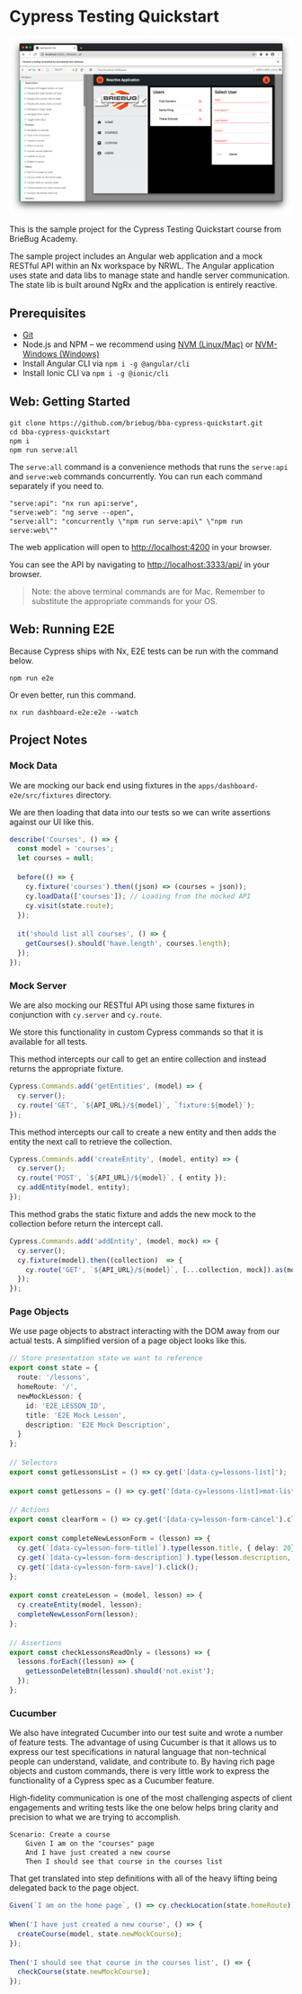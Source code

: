 # Cypress Testing Quickstart

![Cypress Testing Quickstart Course App](apps/dashboard/src/assets/screenshots/cypress.png)

This is the sample project for the Cypress Testing Quickstart course from BrieBug Academy. 

The sample project includes an Angular web application and a mock RESTful API  within an Nx workspace by NRWL. The Angular application uses state and data libs to manage state and handle server communication. The state lib is built around NgRx and the application is entirely reactive. 

## Prerequisites
- [Git](https://git-scm.com/book/en/v2/Getting-Started-Installing-Git)
- Node.js and NPM – we recommend using [NVM (Linux/Mac)](https://github.com/creationix/nvm) or [NVM-Windows (Windows)](https://github.com/coreybutler/nvm-windows)
- Install Angular CLI via `npm i -g @angular/cli`
- Install Ionic CLI va `npm i -g @ionic/cli`

## Web: Getting Started

```
git clone https://github.com/briebug/bba-cypress-quickstart.git
cd bba-cypress-quickstart
npm i
npm run serve:all
```

The `serve:all` command is a convenience methods that runs the `serve:api` and `serve:web` commands concurrently. You can run each command separately if you need to.

```
"serve:api": "nx run api:serve",
"serve:web": "ng serve --open",
"serve:all": "concurrently \"npm run serve:api\" \"npm run serve:web\""
```

The web application will open to [http://localhost:4200](http://localhost:4200) in your browser.

You can see the API by navigating to [http://localhost:3333/api/](http://localhost:3333/api/) in your browser.

> Note: the above terminal commands are for Mac. Remember to substitute the appropriate commands for your OS.

## Web: Running E2E

Because Cypress ships with Nx, E2E tests can be run with the command below.

```
npm run e2e
```

Or even better, run this command.

```
nx run dashboard-e2e:e2e --watch
```

## Project Notes

### Mock Data
We are mocking our back end using fixtures in the `apps/dashboard-e2e/src/fixtures` directory.

We are then loading that data into our tests so we can write assertions against our UI like this.

```typescript
describe('Courses', () => {
  const model = 'courses';
  let courses = null;

  before(() => {
    cy.fixture('courses').then((json) => (courses = json));
    cy.loadData(['courses']); // Loading from the mocked API
    cy.visit(state.route);
  });

  it('should list all courses', () => {
    getCourses().should('have.length', courses.length);
  });
});
```

### Mock Server
We are also mocking our RESTful API using those same fixtures in conjunction with `cy.server` and `cy.route`.

We store this functionality in custom Cypress commands so that it is available for all tests.

This method intercepts our call to get an entire collection and instead returns the appropriate fixture.
```typescript
Cypress.Commands.add('getEntities', (model) => {
  cy.server();
  cy.route('GET', `${API_URL}/${model}`, `fixture:${model}`);
});
```

This method intercepts our call to create a new entity and then adds the entity the next call to retrieve the collection.
```typescript
Cypress.Commands.add('createEntity', (model, entity) => {
  cy.server();
  cy.route('POST', `${API_URL}/${model}`, { entity });
  cy.addEntity(model, entity);
});
```

This method grabs the static fixture and adds the new mock to the collection before return the intercept call.
```typescript
Cypress.Commands.add('addEntity', (model, mock) => {
  cy.server();
  cy.fixture(model).then((collection)  => {
    cy.route('GET', `${API_URL}/${model}`, [...collection, mock]).as(model);
  });
});
```

### Page Objects
We use page objects to abstract interacting with the DOM away from our actual tests. A simplified version of a page object looks like this.

```typescript
// Store presentation state we want to reference
export const state = {
  route: '/lessons',
  homeRoute: '/',
  newMockLesson: {
    id: 'E2E_LESSON_ID',
    title: 'E2E Mock Lesson',
    description: 'E2E Mock Description',
  }
};

// Selectors
export const getLessonsList = () => cy.get('[data-cy=lessons-list]');

export const getLessons = () => cy.get('[data-cy=lessons-list]>mat-list-item');

// Actions
export const clearForm = () => cy.get('[data-cy=lesson-form-cancel').click();

export const completeNewLessonForm = (lesson) => {
  cy.get(`[data-cy=lesson-form-title]`).type(lesson.title, { delay: 20});
  cy.get(`[data-cy=lesson-form-description]`).type(lesson.description, { delay: 20});
  cy.get('[data-cy=lesson-form-save]').click();
};

export const createLesson = (model, lesson) => {
  cy.createEntity(model, lesson);
  completeNewLessonForm(lesson);
};

// Assertions
export const checkLessonsReadOnly = (lessons) => {
  lessons.forEach((lesson) => {
    getLessonDeleteBtn(lesson).should('not.exist');
  });
};
```

### Cucumber
We also have integrated Cucumber into our test suite and wrote a number of feature tests. The advantage of using Cucumber is that it allows us to express our test specifications in natural language that non-technical people can understand, validate, and contribute to. By having rich page objects and custom commands, there is very little work to express the functionality of a Cypress spec as a Cucumber feature.

High-fidelity communication is one of the most challenging aspects of client engagements and writing tests like the one below helps bring clarity and precision to what we are trying to accomplish.

```
Scenario: Create a course
    Given I am on the "courses" page
    And I have just created a new course
    Then I should see that course in the courses list
```

That get translated into step definitions with all of the heavy lifting being delegated back to the page object.

```typescript
Given(`I am on the home page`, () => cy.checkLocation(state.homeRoute));

When('I have just created a new course', () => {
  createCourse(model, state.newMockCourse);
});

Then('I should see that course in the courses list', () => {
  checkCourse(state.newMockCourse);
});
```

